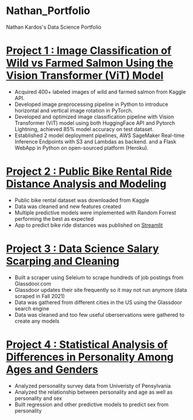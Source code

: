 # Nathan_Portfolio
Nathan Kardos's Data Science Portfolio

# [Project 1 : Image Classification of Wild vs Farmed Salmon Using the Vision Transformer (ViT) Model](https://github.com/rebelStats/Vision_Transformer_Salmon)
* Acquired 400+ labeled images of wild and farmed salmon from Kaggle API.
* Developed image preprocessing pipeline in Python to introduce horizontal and vertical image rotation in PyTorch.
* Developed and optimized image classification pipeline with Vision Transformer (ViT) model using both HuggingFace API and Pytorch Lightning, achieved 85% model accuracy on test dataset.
* Established 2 model deployment pipelines, AWS SageMaker Real-time Inference Endpoints with S3 and Lambdas as backend. and a Flask WebApp in Python on open-sourced platform (Heroku).



# [Project 2 : Public Bike Rental Ride Distance Analysis and Modeling](https://github.com/rebelStats/Bike-Data)
* Public bike rental dataset was downloaded from Kaggle
* Data was cleaned and new features created
* Multiple predictive models were implemented with Random Forrest performing the best as expected
* App to predict bike ride distances was published on [Streamlit](https://rebelstats-bike-data-streamlitbike-app-of2ukx.streamlitapp.com/)


# [Project 3 : Data Science Salary Scarping and Cleaning](https://github.com/rebelStats/ds_sal)
* Built a scraper using Seleium to scrape hundreds of job postings from Glassdoor.com
* Glassdoor updates their site frequently so it may not run anymore (data scraped in Fall 2021)
* Data was gathered from different cities in the US using the Glassdoor search engine
* Data was cleaned and too few useful oberservations were gathered to create any models

# [Project 4 : Statistical Analysis of Differences in Personality Among Ages and Genders](https://www.yumpu.com/en/document/read/66248233/personality-analysis)
* Analyzed personality survey data from Univeristy of Pensylvania
* Analyzed the relationship between personality and age as well as personality and sex
* Built regression and other predictive models to predict sex from personality
